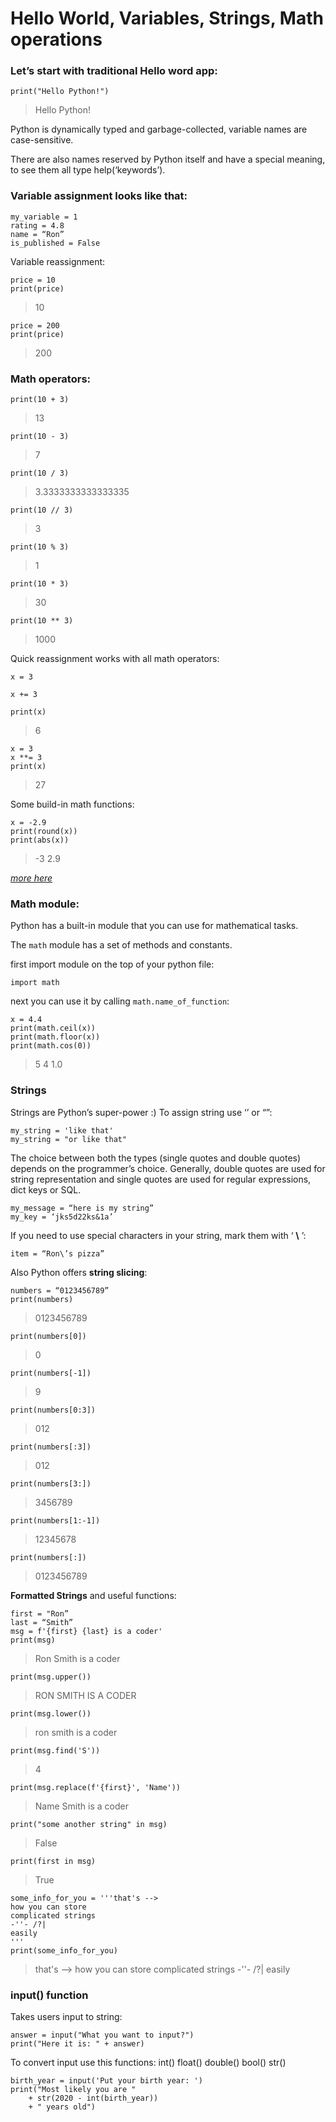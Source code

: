 # Hello World, Variables, Strings, Math operations

  

### Let’s start with traditional Hello word app:

  

```
print("Hello Python!")
```

>Hello Python!

  

Python is dynamically typed and garbage-collected, variable names are case-sensitive.

There are also names reserved by Python itself and have a special meaning, to see them all type help(‘keywords’).

### Variable assignment looks like that:

  
```
my_variable = 1
rating = 4.8
name = “Ron”
is_published = False
```
  

Variable reassignment:
```
price = 10
print(price)
```
> 10
```
price = 200
print(price)
```
> 200



  

### Math operators:

```
print(10 + 3)
```
> 13
```
print(10 - 3)
```
> 7
```
print(10 / 3)
```
> 3.3333333333333335
```
print(10 // 3)
```
> 3
```
print(10 % 3)
```
> 1
```
print(10 * 3)
```
> 30
```
print(10 ** 3)
```
> 1000

  

Quick reassignment works with all math operators:

```
x = 3

x += 3

print(x)
```
> 6
```
x = 3
x **= 3
print(x)
```
> 27

Some build-in math functions: 
```
x = -2.9
print(round(x))
print(abs(x))
```
> -3
> 2.9
  
[*more here*](https://www.linuxtopia.org/online_books/programming_books/python_programming/python_ch04s04.html)

### Math module:
Python has a built-in module that you can use for mathematical tasks.

The  `math`  module has a set of methods and constants.

first import module on the top of your python file:
```
import math
```
next you can use it by calling `math.name_of_function`:
```
x = 4.4
print(math.ceil(x))
print(math.floor(x))
print(math.cos(0))
```
> 5
> 4
> 1.0

### Strings
Strings are Python’s super-power :)
To assign string use ‘’ or “”:
```
my_string = 'like that'
my_string = "or like that"
```
The choice between both the types (single quotes and double quotes) depends on the programmer’s choice. Generally, double quotes are used for string representation and single quotes are used for regular expressions, dict keys or SQL.
```
my_message = “here is my string”
my_key = ‘jks5d22ks&1a’
```
  

If you need to use special characters in your string, mark them with ‘  **\\**  ’:
```
item = “Ron\’s pizza”
```
Also Python offers **string slicing**:

```
numbers = “0123456789”
print(numbers)
```
> 0123456789
```
print(numbers[0])
```
> 0
```
print(numbers[-1])
```
> 9
```
print(numbers[0:3])
```
> 012
```
print(numbers[:3])
```
> 012
```
print(numbers[3:])
```
> 3456789
```
print(numbers[1:-1])
```
> 12345678
```
print(numbers[:])
```
> 0123456789

**Formatted Strings** and useful functions:

```
first = "Ron”
last = “Smith”
msg = f'{first} {last} is a coder'
print(msg)
```
> Ron Smith is a coder
```
print(msg.upper())
```
> RON SMITH IS A CODER
```
print(msg.lower())
```
> ron smith is a coder
```
print(msg.find('S'))
```
> 4
```
print(msg.replace(f'{first}', 'Name'))
```
> Name Smith is a coder
```
print("some another string" in msg)
```
> False
```
print(first in msg)
```
> True
 
```
some_info_for_you = '''that's -->
how you can store
complicated strings
-''- /?|
easily
'''
print(some_info_for_you)
```
> that's -->
how you can store
complicated strings
-''- /?|
easily

### input() function 
Takes users input to string:
```
answer = input("What you want to input?")
print("Here it is: " + answer)
```
 

To convert input use this functions:
int() float() double() bool() str()

```
birth_year = input('Put your birth year: ')
print("Most likely you are "
	+ str(2020 - int(birth_year))
	+ " years old")
```
